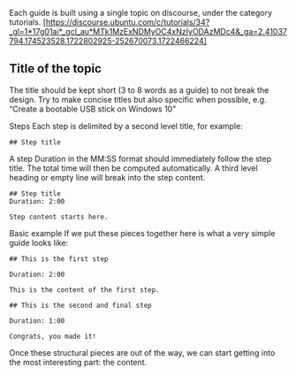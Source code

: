 Each guide is built using a single topic on discourse, under the category tutorials. [https://discourse.ubuntu.com/c/tutorials/34?_gl=1*17g01ai*_gcl_au*MTk1MzExNDMyOC4xNzIyODAzMDc4&_ga=2.41037794.174523528.1722802925-252670073.1722466224]

## Title of the topic
The title should be kept short (3 to 8 words as a guide) to not break the design. Try to make concise titles but also specific when possible, e.g. “Create a bootable USB stick on Windows 10”

Steps
Each step is delimited by a second level title, for example:

```
## Step title
```
A step Duration in the MM:SS format should immediately follow the step title. 
The total time will then be computed automatically. A third level heading or empty line will break into the step content.

```
## Step title
Duration: 2:00

Step content starts here.
```
Basic example
If we put these pieces together here is what a very simple guide looks like:

```
## This is the first step

Duration: 2:00

This is the content of the first step.

## This is the second and final step

Duration: 1:00

Congrats, you made it!
```
Once these structural pieces are out of the way, we can start getting into the most interesting part: the content.
